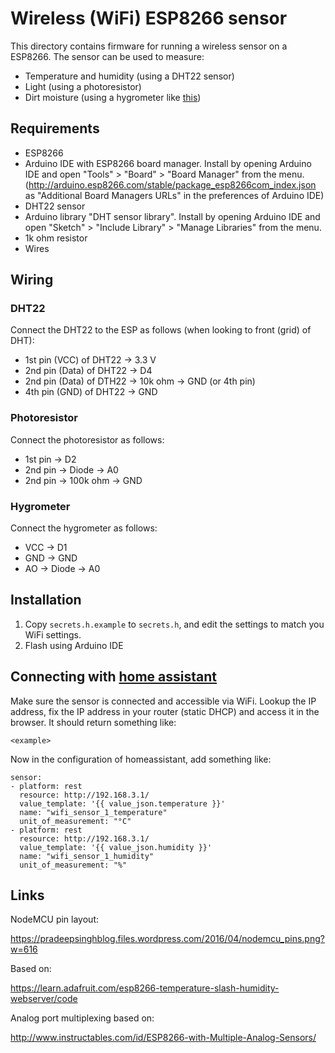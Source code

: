 # Wireless (WiFi) ESP8266 sensor

This directory contains firmware for running a wireless sensor on a ESP8266.
The sensor can be used to measure:
- Temperature and humidity (using a DHT22 sensor)
- Light (using a photoresistor)
- Dirt moisture (using a hygrometer like [this]( https://www.ebay.com/itm/Soil-Humidity-Hygrometer-Moisture-Detection-Sensor-Module-Arduino-w-Dupont-Wires/400985207745?epid=1369768833&hash=item5d5c94b3c1:g:~ogAAOxy4YdTUlFG))

## Requirements

- ESP8266
- Arduino IDE with ESP8266 board manager. Install by opening Arduino IDE and open "Tools" > "Board" > "Board Manager" from the menu. (http://arduino.esp8266.com/stable/package_esp8266com_index.json as "Additional Board Managers URLs" in the preferences of Arduino IDE)
- DHT22 sensor
- Arduino library "DHT sensor library". Install by opening Arduino IDE and open "Sketch" > "Include Library" > "Manage Libraries" from the menu.
- 1k ohm resistor
- Wires

## Wiring

### DHT22

Connect the DHT22 to the ESP as follows (when looking to front (grid) of DHT):

- 1st pin (VCC) of DHT22 -> 3.3 V
- 2nd pin (Data) of DHT22 -> D4
- 2nd pin (Data) of DTH22 -> 10k ohm -> GND (or 4th pin)
- 4th pin (GND) of DHT22 -> GND

### Photoresistor

Connect the photoresistor as follows:

- 1st pin -> D2
- 2nd pin -> Diode -> A0
- 2nd pin -> 100k ohm -> GND

### Hygrometer

Connect the hygrometer as follows:

- VCC -> D1
- GND -> GND
- AO -> Diode -> A0

## Installation

1. Copy `secrets.h.example` to `secrets.h`, and edit the settings to match you WiFi settings.
2. Flash using Arduino IDE

## Connecting with [home assistant](https://www.home-assistant.io/)

Make sure the sensor is connected and accessible via WiFi. Lookup the IP address, fix the IP address in your router (static DHCP) and access it in the browser. It should return something like:

    <example>

Now in the configuration of homeassistant, add something like:

    sensor:
    - platform: rest
      resource: http://192.168.3.1/
      value_template: '{{ value_json.temperature }}'
      name: "wifi_sensor_1_temperature"
      unit_of_measurement: "°C"
    - platform: rest
      resource: http://192.168.3.1/
      value_template: '{{ value_json.humidity }}'
      name: "wifi_sensor_1_humidity"
      unit_of_measurement: "%"

## Links

NodeMCU pin layout:

https://pradeepsinghblog.files.wordpress.com/2016/04/nodemcu_pins.png?w=616

Based on:

https://learn.adafruit.com/esp8266-temperature-slash-humidity-webserver/code

Analog port multiplexing based on:

http://www.instructables.com/id/ESP8266-with-Multiple-Analog-Sensors/
